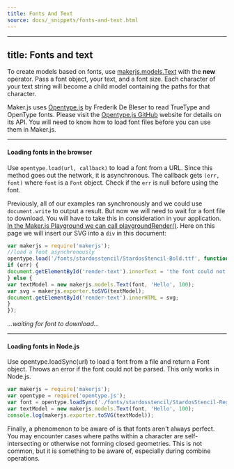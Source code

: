 ```yaml
---
title: Fonts And Text
source: docs/_snippets/fonts-and-text.html
---
```


---
title: Fonts and text
---

To create models based on fonts, use [makerjs.models.Text](/docs/api/classes/makerjs.models.text.html#constructor) with the **new** operator.
Pass a font object, your text, and a font size. Each character of your text string will become a child model containing the paths for that character.

Maker.js uses [Opentype.js](http://opentype.js.org/) by Frederik De Bleser to read TrueType and OpenType fonts.
Please visit the [Opentype.js GitHub](https://github.com/nodebox/opentype.js) website for details on its API.
You will need to know how to load font files before you can use them in Maker.js.

---

#### Loading fonts in the browser

Use `opentype.load(url, callback)` to load a font from a URL. Since this method goes out the network, it is asynchronous.
The callback gets `(err, font)` where `font` is a `Font` object. Check if the `err` is null before using the font.

Previously, all of our examples ran synchronously and we could use `document.write` to output a result.
But now we will need to wait for a font file to download. You will have to take this in consideration in your application.
[In the Maker.js Playground we can call playgroundRender()](/playground/?script=Text).
Here on this page we will insert our SVG into a `div` in this document:

```javascript
var makerjs = require('makerjs');
//load a font asynchronously
opentype.load('/fonts/stardosstencil/StardosStencil-Bold.ttf', function (err, font) {
if (err) {
document.getElementById('render-text').innerText = 'the font could not be loaded :(';
} else {
var textModel = new makerjs.models.Text(font, 'Hello', 100);
var svg = makerjs.exporter.toSVG(textModel);
document.getElementById('render-text').innerHTML = svg;
}
});
```

*...waiting for font to download...*



---

#### Loading fonts in Node.js

Use opentype.loadSync(url) to load a font from a file and return a Font object. Throws an error if the font could not be parsed. This only works in Node.js.

```javascript
var makerjs = require('makerjs');
var opentype = require('opentype.js');
var font = opentype.loadSync('./fonts/stardosstencil/StardosStencil-Regular.ttf');
var textModel = new makerjs.models.Text(font, 'Hello', 100);
console.log(makerjs.exporter.toSVG(textModel));
```

Finally, a phenomenon to be aware of is that fonts aren't always perfect. You may encounter cases where paths within a character are self-intersecting or otherwise not forming closed geometries.
This is not common, but it is something to be aware of, especially during combine operations.
